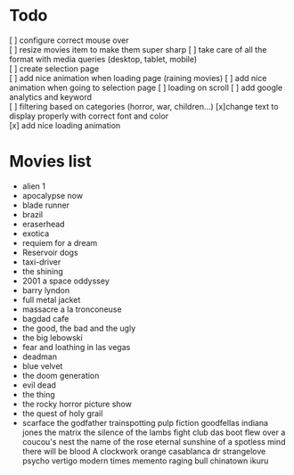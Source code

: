 # Todo

[ ] configure correct mouse over   
[ ] resize movies item to make them super sharp 
[ ] take care of all the format with media queries (desktop, tablet, mobile)  
[ ] create selection page     
[ ] add nice animation when loading page (raining movies) 
[ ] add nice animation when going to selection page 
[ ] loading on scroll
[ ] add google analytics and keyword  
[ ] filtering based on categories (horror, war, children...)
[x]change text to display properly with correct font and color    
[x] add nice loading animation    

# Movies list 

- alien 1
- apocalypse now 
- blade runner 
- brazil
- eraserhead
- exotica 
- requiem for a dream 
- Reservoir dogs
- taxi-driver
- the shining 
- 2001 a space oddyssey 
- barry lyndon 
- full metal jacket 
- massacre a la tronconeuse 
- bagdad cafe 
- the good, the bad and the ugly 
- the big lebowski 
- fear and loathing in las vegas 
- deadman 
- blue velvet
- the doom generation 
- evil dead 
- the thing 
- the rocky horror picture show 
- the quest of holy grail 
- scarface 
the godfather 
trainspotting 
pulp fiction
goodfellas
indiana jones 
the matrix 
the silence of the lambs 
fight club 
das boot 
flew over a coucou's nest
the name of the rose 
eternal sunshine of a spotless mind
there will be blood 
A clockwork orange 
casablanca 
dr strangelove 
psycho 
vertigo 
modern times 
memento 
raging bull 
chinatown 
ikuru

